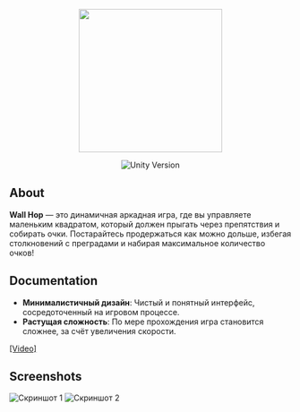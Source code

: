 <p align="center">
      <img src="https://i.ibb.co/QQjtvZS/Screenshot-3.png"" width="256">
</p>
<p align="center">
   <img src="https://img.shields.io/badge/Unity Version-2023.2.20f1-green" alt="Unity Version">
</p>

## About
**Wall Hop** — это динамичная аркадная игра, где вы управляете маленьким квадратом, который должен прыгать через препятствия и собирать очки. Постарайтесь продержаться как можно дольше, избегая столкновений с преградами и набирая максимальное количество очков!

## Documentation
- **Минималистичный дизайн**: Чистый и понятный интерфейс, сосредоточенный на игровом процессе.
- **Растущая сложность**: По мере прохождения игра становится сложнее, за счёт увеличения скорости.

[[Video]](https://www.youtube.com/shorts/UPeQYuerd8o)

## Screenshots
![Скриншот 1](Assets/Resources/Images/Screenshot1.png)
![Скриншот 2](Assets/Resources/Images/Screenshot2.png)

